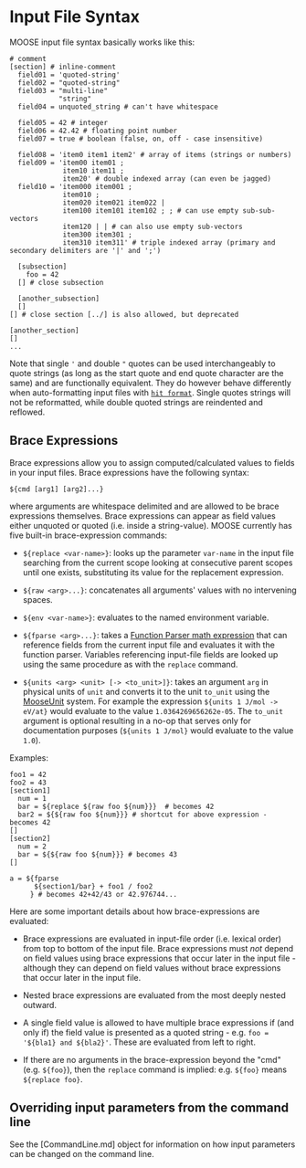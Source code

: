 
# Input File Syntax

MOOSE input file syntax basically works like this:

```
# comment
[section] # inline-comment
  field01 = 'quoted-string'
  field02 = "quoted-string"
  field03 = "multi-line"
            "string"
  field04 = unquoted_string # can't have whitespace

  field05 = 42 # integer
  field06 = 42.42 # floating point number
  field07 = true # boolean (false, on, off - case insensitive)

  field08 = 'item0 item1 item2' # array of items (strings or numbers)
  field09 = 'item00 item01 ;
             item10 item11 ;
             item20' # double indexed array (can even be jagged)
  field10 = 'item000 item001 ;
             item010 ;
             item020 item021 item022 |
             item100 item101 item102 ; ; # can use empty sub-sub-vectors
             item120 | | # can also use empty sub-vectors
             item300 item301 ;
             item310 item311' # triple indexed array (primary and secondary delimiters are '|' and ';')

  [subsection]
    foo = 42
  [] # close subsection

  [another_subsection]
  []
[] # close section [../] is also allowed, but deprecated

[another_section]
[]
...
```

Note that single `'` and double `"` quotes can be used interchangeably to quote strings (as long
as the start quote and end quote character are the same) and are functionally equivalent. They
do however behave differently when auto-formatting input files with [`hit format`](hit.md).
Single quotes strings will not be reformatted, while double quoted strings are reindented
and reflowed.

## Brace Expressions

Brace expressions allow you to assign computed/calculated values to fields in your input files.
Brace expressions have the following syntax:

```
${cmd [arg1] [arg2]...}
```

where arguments are whitespace delimited and are allowed to be brace expressions themselves.
Brace expressions can appear as field values either unquoted or quoted (i.e. inside a
string-value).  MOOSE currently has five built-in brace-expression commands:

- `${replace <var-name>}`: looks up the parameter `var-name` in the input file searching from the
  current scope looking at consecutive parent scopes until one exists, substituting its value
  for the replacement expression.

- `${raw <arg>...}`: concatenates all arguments' values with no intervening spaces.

- `${env <var-name>}`: evaluates to the named environment variable.

- `${fparse <arg>...}`: takes a
  [Function Parser math expression](http://warp.povusers.org/FunctionParser/fparser.html#literals)
  that can reference fields from the current input file and evaluates it with the function
  parser. Variables referencing input-file fields are looked up using the same procedure as with
  the `replace` command.

- `${units <arg> <unit> [-> <to_unit>]}`: takes an argument `arg` in physical units
  of `unit` and converts it to the unit `to_unit` using the [MooseUnit](/utils/Units.md)
  system. For example the expression `${units 1 J/mol -> eV/at}` would evaluate to the value
  `1.0364269656262e-05`. The `to_unit` argument is optional resulting in a no-op that serves
  only for documentation purposes (`${units 1 J/mol}` would evaluate to the value `1.0`).

Examples:

```
foo1 = 42
foo2 = 43
[section1]
  num = 1
  bar = ${replace ${raw foo ${num}}}  # becomes 42
  bar2 = ${${raw foo ${num}}} # shortcut for above expression - becomes 42
[]
[section2]
  num = 2
  bar = ${${raw foo ${num}}} # becomes 43
[]

a = ${fparse
      ${section1/bar} + foo1 / foo2
     } # becomes 42+42/43 or 42.976744...
```

Here are some important details about how brace-expressions are evaluated:

- Brace expressions are evaluated in input-file order (i.e. lexical order) from top to bottom of
  the input file.  Brace expressions must *not* depend on field values using brace expressions
  that occur later in the input file - although they can depend on field values without brace
  expressions that occur later in the input file.

- Nested brace expressions are evaluated from the most deeply nested outward.

- A single field value is allowed to have multiple brace expressions if (and only if) the field
  value is presented as a quoted string - e.g. `foo = '${bla1} and ${bla2}'`. These are
  evaluated from left to right.

- If there are no arguments in the brace-expression beyond the "cmd" (e.g. `${foo}`), then the
  `replace` command is implied: e.g. `${foo}` means `${replace foo}`.

## Overriding input parameters from the command line

See the [CommandLine.md] object for information on how input parameters can be
changed on the command line.
